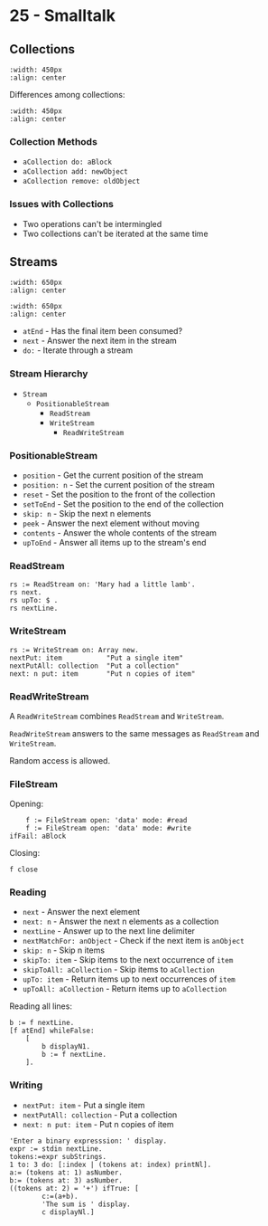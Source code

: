 # 25 - Smalltalk

## Collections

```{image} images/smalltalk-collections.png
:width: 450px
:align: center
```

Differences among collections:

```{image} images/smalltalk-collections-differences.png
:width: 450px
:align: center
```

### Collection Methods

- `aCollection do: aBlock`
- `aCollection add: newObject`
- `aCollection remove: oldObject`

### Issues with Collections

- Two operations can't be intermingled
- Two collections can't be iterated at the same time

## Streams

```{image} images/streams1.png
:width: 650px
:align: center
```

```{image} images/streams2.png
:width: 650px
:align: center
```

- `atEnd` - Has the final item been consumed?
- `next` - Answer the next item in the stream
- `do:` - Iterate through a stream

### Stream Hierarchy

- `Stream`
    - `PositionableStream`
        - `ReadStream`
        - `WriteStream`
            - `ReadWriteStream`

### PositionableStream

- `position` - Get the current position of the stream
- `position: n` - Set the current position of the stream
- `reset` - Set the position to the front of the collection
- `setToEnd` - Set the position to the end of the collection
- `skip: n` - Skip the next n elements
- `peek` - Answer the next element without moving
- `contents` - Answer the whole contents of the stream
- `upToEnd` - Answer all items up to the stream's end

### ReadStream

```Smalltalk
rs := ReadStream on: 'Mary had a little lamb'.
rs next.
rs upTo: $ .
rs nextLine.
```

### WriteStream

```Smalltalk
rs := WriteStream on: Array new.
nextPut: item           "Put a single item"
nextPutAll: collection  "Put a collection"
next: n put: item       "Put n copies of item"
```

### ReadWriteStream

A `ReadWriteStream` combines `ReadStream` and `WriteStream`.

`ReadWriteStream` answers to the same messages as `ReadStream` and `WriteStream`.

Random access is allowed.

### FileStream

Opening:

```Smalltalk
    f := FileStream open: 'data' mode: #read
    f := FileStream open: 'data' mode: #write
ifFail: aBlock
```

Closing:

```Smalltalk
f close
```

### Reading

- `next` - Answer the next element
- `next: n` - Answer the next n elements as a collection
- `nextLine` - Answer up to the next line delimiter
- `nextMatchFor: anObject` - Check if the next item is `anObject`
- `skip: n` - Skip n items
- `skipTo: item` - Skip items to the next occurrence of `item`
- `skipToAll: aCollection` - Skip items to `aCollection`
- `upTo: item` - Return items up to next occurrences of `item`
- `upToAll: aCollection` - Return items up to `aCollection`

Reading all lines:

```Smalltalk
b := f nextLine.
[f atEnd] whileFalse:
    [
        b displayN1.
        b := f nextLine.
    ].
```

### Writing

- `nextPut: item` - Put a single item
- `nextPutAll: collection` - Put a collection
- `next: n put: item` - Put n copies of item

```Smalltalk
'Enter a binary expresssion: ' display.
expr := stdin nextLine.
tokens:=expr subStrings.
1 to: 3 do: [:index | (tokens at: index) printNl].
a:= (tokens at: 1) asNumber.
b:= (tokens at: 3) asNumber.
((tokens at: 2) = '+') ifTrue: [
        c:=(a+b).
        'The sum is ' display.
        c displayNl.]

```
